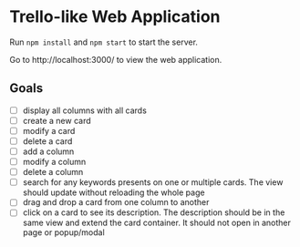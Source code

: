 # Trello-like Web Application

Run `npm install` and `npm start` to start the server.

Go to http://localhost:3000/ to view the web application.

## Goals

- [ ] display all columns with all cards
- [ ] create a new card
- [ ] modify a card
- [ ] delete a card
- [ ] add a column
- [ ] modify a column
- [ ] delete a column
- [ ] search for any keywords presents on one or multiple cards. The view should update without reloading the whole page
- [ ] drag and drop a card from one column to another
- [ ] click on a card to see its description. The description should be in the same view and extend the card container. It should not open in another page or popup/modal